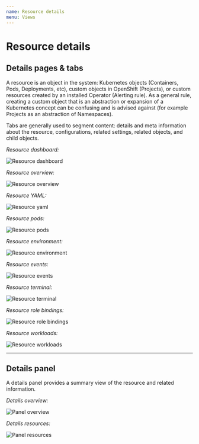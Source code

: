 ```yaml
---
name: Resource details
menu: Views
---
```


# Resource details

## Details pages & tabs

A resource is an object in the system: Kubernetes objects (Containers, Pods, Deployments, etc), custom objects in OpenShift (Projects), or custom resources created by an installed Operator (Alerting rule). As a general rule, creating a custom object that is an abstraction or expansion of a Kubernetes concept can be confusing and is advised against (for example Projects as an abstraction of Namespaces).

Tabs are generally used to segment content: details and meta information about the resource, configurations, related settings, related objects, and child objects.

*Resource dashboard:*

![Resource dashboard](../images/resource-details-dashboard.png)


*Resource overview:*

![Resource overview](../images/resource-details-overview.png)


*Resource YAML:*

![Resource yaml](../images/resource-details-YAML.png)


*Resource pods:*

![Resource pods](../images/resource-details-pods.png)


*Resource environment:*

![Resource environment](../images/resource-details-environment.png)


*Resource events:*

![Resource events](../images/resource-details-events.png)


*Resource terminal:*

![Resource terminal](../images/resource-details-terminal.png)


*Resource role bindings:*

![Resource role bindings](../images/resource-details-rolebindings.png)


*Resource workloads:*

![Resource workloads](../images/resource-details-workloads.png)


---


## Details panel

A details panel provides a summary view of the resource and related information.

*Details overview:*

![Panel overview](../images/resource-details-sidepanel-overview.png)


*Details resources:*

![Panel resources](../images/resource-details-sidepanel-resources.png)
